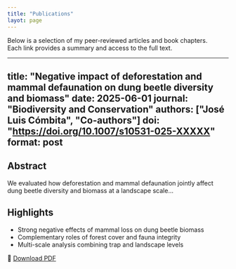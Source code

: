 ```yaml
---
title: "Publications"
layot: page
---
```


Below is a selection of my peer-reviewed articles and book chapters.  
Each link provides a summary and access to the full text.

---
title: "Negative impact of deforestation and mammal defaunation on dung beetle diversity and biomass"
date: 2025-06-01
journal: "Biodiversity and Conservation"
authors: ["José Luis Cómbita", "Co-authors"]
doi: "https://doi.org/10.1007/s10531-025-XXXXX"
format: post
---

## Abstract
We evaluated how deforestation and mammal defaunation jointly affect dung beetle diversity and biomass at a landscape scale...

## Highlights
- Strong negative effects of mammal loss on dung beetle biomass  
- Complementary roles of forest cover and fauna integrity  
- Multi-scale analysis combining trap and landscape levels  

📄 [Download PDF](../assets/pdfs/2025_Biodiversity_Article.pdf)
